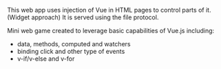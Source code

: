This web app uses injection of Vue in HTML pages to control parts of it. (Widget approach)
It is served using the file protocol.

Mini web game created to leverage basic capabilities of Vue.js including:
- data, methods, computed and watchers
- binding click and other type of events
- v-if/v-else and v-for
